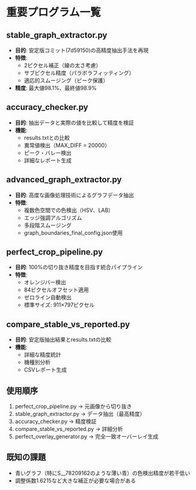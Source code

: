 # 重要プログラム一覧

## stable_graph_extractor.py
- **目的**: 安定版コミット(7d59150)の高精度抽出手法を再現
- **特徴**: 
  - 2ピクセル補正（線の太さ考慮）
  - サブピクセル精度（パラボラフィッティング）
  - 適応的スムージング（ピーク保護）
- **精度**: 最大値98.1%、最終値98.9%

## accuracy_checker.py
- **目的**: 抽出データと実際の値を比較して精度を検証
- **機能**:
  - results.txtとの比較
  - 異常値検出（MAX_DIFF = 20000）
  - ピーク・バレー検出
  - 詳細なレポート生成

## advanced_graph_extractor.py
- **目的**: 高度な画像処理技術によるグラフデータ抽出
- **特徴**:
  - 複数色空間での色検出（HSV、LAB）
  - エッジ強調アルゴリズム
  - 多段階スムージング
  - graph_boundaries_final_config.json使用

## perfect_crop_pipeline.py
- **目的**: 100%の切り抜き精度を目指す統合パイプライン
- **特徴**:
  - オレンジバー検出
  - 84ピクセルオフセット適用
  - ゼロライン自動検出
  - 標準サイズ: 911×797ピクセル

## compare_stable_vs_reported.py
- **目的**: 安定版抽出結果とresults.txtの比較
- **機能**:
  - 詳細な精度統計
  - 機種別分析
  - CSVレポート生成

## 使用順序
1. perfect_crop_pipeline.py → 元画像から切り抜き
2. stable_graph_extractor.py → データ抽出（最高精度）
3. accuracy_checker.py → 精度検証
4. compare_stable_vs_reported.py → 詳細分析
5. perfect_overlay_generator.py → 完全一致オーバーレイ生成

## 既知の課題
- 青いグラフ（特にS__78209162のような薄い青）の色検出精度が若干低い
- 調整係数1.6215など大きな補正が必要な場合がある